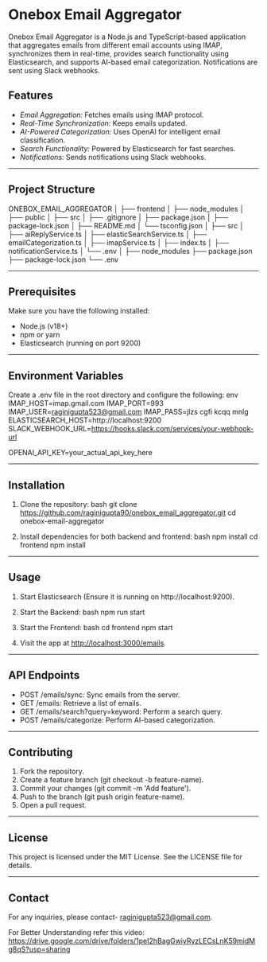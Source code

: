 # Onebox Email Aggregator

Onebox Email Aggregator is a Node.js and TypeScript-based application that aggregates emails from different email accounts using IMAP, synchronizes them in real-time, provides search functionality using Elasticsearch, and supports AI-based email categorization. Notifications are sent using Slack webhooks.

## Features
- *Email Aggregation:* Fetches emails using IMAP protocol.
- *Real-Time Synchronization:* Keeps emails updated.
- *AI-Powered Categorization:* Uses OpenAI for intelligent email classification.
- *Search Functionality:* Powered by Elasticsearch for fast searches.
- *Notifications:* Sends notifications using Slack webhooks.

---

## Project Structure

ONEBOX_EMAIL_AGGREGATOR
│
├── frontend
│   ├── node_modules
│   ├── public
│   ├── src
│   ├── .gitignore
│   ├── package.json
│   ├── package-lock.json
│   ├── README.md
│   └── tsconfig.json
│
├── src
│   ├── aiReplyService.ts
│   ├── elasticSearchService.ts
│   ├── emailCategorization.ts
│   ├── imapService.ts
│   ├── index.ts
│   ├── notificationService.ts
│   └── .env
│
├── node_modules
├── package.json
├── package-lock.json
└── .env


---

## Prerequisites
Make sure you have the following installed:
- Node.js (v18+)
- npm or yarn
- Elasticsearch (running on port 9200)

---

## Environment Variables
Create a .env file in the root directory and configure the following:
env
IMAP_HOST=imap.gmail.com
IMAP_PORT=993
IMAP_USER=raginigupta523@gmail.com
IMAP_PASS=jlzs cgfi kcqq mnlg
ELASTICSEARCH_HOST=http://localhost:9200
SLACK_WEBHOOK_URL=https://hooks.slack.com/services/your-webhook-url

OPENAI_API_KEY=your_actual_api_key_here


---

## Installation
1. Clone the repository:
bash
git clone https://github.com/raginigupta90/onebox_email_aggregator.git
cd onebox-email-aggregator


2. Install dependencies for both backend and frontend:
bash
npm install
cd frontend
npm install


---

## Usage
1. Start Elasticsearch (Ensure it is running on http://localhost:9200).
2. Start the Backend:
bash
npm run start

3. Start the Frontend:
bash
cd frontend
npm start

4. Visit the app at [http://localhost:3000/emails](http://localhost:3000/emails).

---

## API Endpoints
- POST /emails/sync: Sync emails from the server.
- GET /emails: Retrieve a list of emails.
- GET /emails/search?query=keyword: Perform a search query.
- POST /emails/categorize: Perform AI-based categorization.

---

## Contributing
1. Fork the repository.
2. Create a feature branch (git checkout -b feature-name).
3. Commit your changes (git commit -m 'Add feature').
4. Push to the branch (git push origin feature-name).
5. Open a pull request.

---

## License
This project is licensed under the MIT License. See the LICENSE file for details.

---

## Contact
For any inquiries, please contact- raginigupta523@gmail.com.


For Better Understanding refer this video: https://drive.google.com/drive/folders/1peI2hBagGwiyRyzLECsLnK59midMg8qS?usp=sharing
